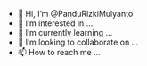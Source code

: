 - 👋 Hi, I’m @PanduRizkiMulyanto
- 👀 I’m interested in ...
- 🌱 I’m currently learning ...
- 💞️ I’m looking to collaborate on ...
- 📫 How to reach me ...

<!---
PanduRizkiMulyanto/PanduRizkiMulyanto is a ✨ special ✨ repository because its `README.md` (this file) appears on your GitHub profile.
You can click the Preview link to take a look at your changes.
--->
